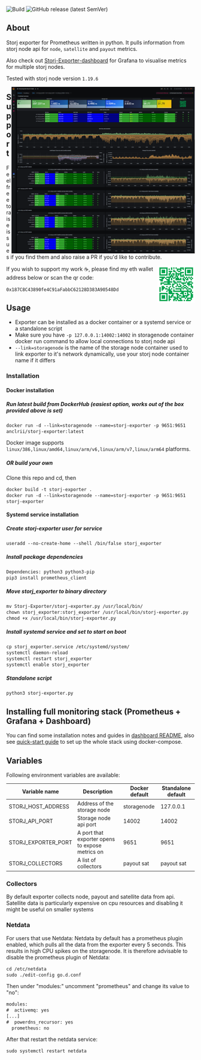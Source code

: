![Build](https://github.com/anclrii/Storj-Exporter/workflows/Build/badge.svg)
![GitHub release (latest SemVer)](https://img.shields.io/github/v/release/anclrii/Storj-exporter)

## About

Storj exporter for Prometheus written in python. It pulls information from storj node api for `node`, `satellite` and `payout` metrics.

Also check out [Storj-Exporter-dashboard](https://github.com/anclrii/Storj-Exporter-dashboard) for Grafana to visualise metrics for multiple storj nodes.

Tested with storj node version `1.19.6`

<img src="https://github.com/anclrii/Storj-Exporter-dashboard/raw/master/storj-exporter-boom-table.png" alt="0x187C8C43890fe4C91aFabbC62128D383A90548Dd" hight=490 width=490 align="right"/> 

## Support
Feel free to raise issues if you find them and also raise a PR if you'd like to contribute.

<img src="qr.png" alt="0x187C8C43890fe4C91aFabbC62128D383A90548Dd" hight=100 width=100 align="right"/> 

If you wish to support my work :coffee:, please find my eth wallet address below or scan the qr code:


`0x187C8C43890fe4C91aFabbC62128D383A90548Dd`

## Usage

* Exporter can be installed as a docker container or a systemd service or a standalone script
* Make sure you have `-p 127.0.0.1:14002:14002` in storagenode container docker run command to allow local connections to storj node api
* `--link=storagenode` is the name of the storage node container used to link exporter to it's network dynamically, use your storj node container name if it differs

### Installation
#### Docker installation
##### Run latest build from DockerHub (easiest option, works out of the box provided above is set)

    docker run -d --link=storagenode --name=storj-exporter -p 9651:9651 anclrii/storj-exporter:latest

Docker image supports `linux/386,linux/amd64,linux/arm/v6,linux/arm/v7,linux/arm64` platforms.

##### OR build your own
Clone this repo and cd, then

    docker build -t storj-exporter .
    docker run -d --link=storagenode --name=storj-exporter -p 9651:9651 storj-exporter

#### Systemd service installation

##### Create storj-exporter user for service

    useradd --no-create-home --shell /bin/false storj_exporter

##### Install package dependencies

    Dependencies: python3 python3-pip
    pip3 install prometheus_client
    
##### Move storj_exporter to binary directory

    mv Storj-Exporter/storj-exporter.py /usr/local/bin/
    chown storj_exporter:storj_exporter /usr/local/bin/storj-exporter.py
    chmod +x /usr/local/bin/storj-exporter.py
   
##### Install systemd service and set to start on boot
    
    cp storj_exporter.service /etc/systemd/system/
    systemctl daemon-reload
    systemctl restart storj_exporter
    systemctl enable storj_exporter

##### Standalone script

    python3 storj-exporter.py

## Installing full monitoring stack (Prometheus + Grafana + Dashboard)

You can find some installation notes and guides in [dashboard README](https://github.com/anclrii/Storj-Exporter-dashboard#installing-full-monitoring-stack), also see [quick-start guide](https://github.com/anclrii/Storj-Exporter-dashboard/tree/master/quick_start) to set up the whole stack using docker-compose.

## Variables
Following environment variables are available:

| Variable name | Description | Docker default | Standalone default |
| --- | --- | --- | --- |
| STORJ_HOST_ADDRESS | Address of the storage node | storagenode | 127.0.0.1 |
| STORJ_API_PORT | Storage node api port | 14002 | 14002 |
| STORJ_EXPORTER_PORT | A port that exporter opens to expose metrics on | 9651 | 9651 |
| STORJ_COLLECTORS | A list of collectors | payout sat | payout sat |

### Collectors
By default exporter collects node, payout and satellite data from api. Satellite data is particularly expensive on cpu resources and disabling it might be useful on smaller systems

### Netdata
For users that use Netdata:
Netdata by default has a prometheus plugin enabled, which pulls all the data from the exporter every 5 seconds. This results in high CPU spikes on the storagenode. It is therefore advisable to disable the prometheus plugin of Netdata:
```
cd /etc/netdata
sudo ./edit-config go.d.conf
```
Then under "modules:" uncomment "prometheus" and change its value to "no":
```
modules:
#  activemq: yes
[...]
#  powerdns_recursor: yes
  prometheus: no
```
After that restart the netdata service:
```
sudo systemctl restart netdata
```
